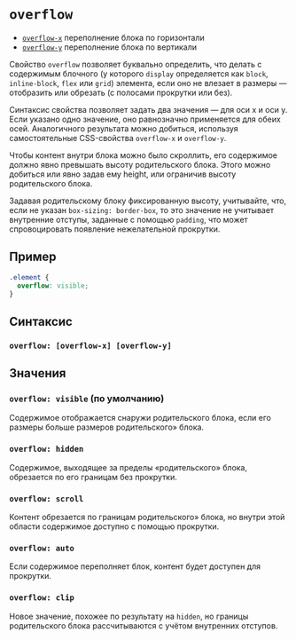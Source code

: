 # `overflow`

- [`overflow-x`](./overflow-x.md) переполнение блока по горизонтали
- [`overflow-y`](./overflow-y.md) переполнение блока по вертикали

Свойство `overflow` позволяет буквально определить, что делать с содержимым блочного (у которого `display` определяется как `block`, `inline-block`, `flex` или `grid`) элемента, если оно не влезает в размеры — отобразить или обрезать (с полосами прокрутки или без).

Синтаксис свойства позволяет задать два значения — для оси x и оси y. Если указано одно значение, оно равнозначно применяется для обеих осей. Аналогичного результата можно добиться, используя самостоятельные CSS-свойства `overflow-x` и `overflow-y`.

Чтобы контент внутри блока можно было скроллить, его содержимое должно явно превышать высоту родительского блока. Этого можно добиться или явно задав ему height, или ограничив высоту родительского блока.

Задавая родительскому блоку фиксированную высоту, учитывайте, что, если не указан `box-sizing: border-box`, то это значение не учитывает внутренние отступы, заданные с помощью `padding`, что может спровоцировать появление нежелательной прокрутки.

## Пример

```css
.element {
  overflow: visible;
}
```

## Синтаксис

### `overflow: [overflow-x] [overflow-y]`

## Значения

### `overflow: visible` (по умолчанию)

Cодержимое отображается снаружи родительского блока, если его размеры больше размеров родительского» блока.

### `overflow: hidden`

Cодержимое, выходящее за пределы «родительского» блока, обрезается по его границам без прокрутки.

### `overflow: scroll`

Контент обрезается по границам родительского» блока, но внутри этой области содержимое доступно с помощью прокрутки.

### `overflow: auto`

Ecли содержимое переполняет блок, контент будет доступен для прокрутки.

### `overflow: clip`

Новое значение, похожее по результату на `hidden`, но границы родительского блока рассчитываются с учётом внутренних отступов.
